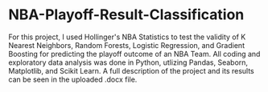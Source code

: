 # NBA-Playoff-Result-Classification

For this project, I used Hollinger's NBA Statistics to test the validity of K Nearest Neighbors, Random Forests, Logistic Regression, and Gradient Boosting for predicting the playoff outcome of an NBA Team. All coding and exploratory data analysis was done in Python, utlizing Pandas, Seaborn, Matplotlib, and Scikit Learn. A full description of the project and its results can be seen in the uploaded .docx file.
